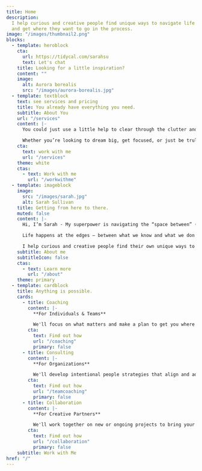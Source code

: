 ```yaml
---
title: Home
description:
  I help curious and creative people find unique ways to navigate life
  and get where they want to go in the process.
image: "/images/thumbnail2.png"
blocks:
  - template: heroblock
    cta:
      url: https://tidycal.com/sarahsu
      text: Let's chat
    title: Looking for a little inspiration?
    content: ""
    image:
      alt: Aurora borealis
      src: "/images/aurora-borealis.jpg"
  - template: textblock
    text: see services and pricing
    title: You already have everything you need.
    subtitle: About You
    url: "/services"
    content: |-
      You could just use a little help to clear through the clutter and the noise so you can focus your energy on what matters most.

      Whether you’re looking to dream big, get focused, or just be truly seen and heard for a change, **I'd love to be part of your journey**.
    cta:
      text: work with me
      url: "/services"
    theme: white
    ctas:
      - text: Work with me
        url: "/workwithme"
  - template: imageblock
    image:
      src: "/images/sarah.jpg"
      alt: Sarah Sullivan
    title: Getting from here to there.
    muted: false
    content: |-
      Hi, I’m Sarah - My superpower is navigating the “space between” (e.g. ideas, people, behaviors, stages) and making magic happen in the process.

      Life happens at the edges – between what we know and what we don’t, between where we are and where we want to be.

      I help curious and creative people find their own unique ways to navigate these spaces and get where they want to go in the process.
    subtitle: About me
    subtitleIcon: false
    ctas:
      - text: Learn more
        url: "/about"
    theme: primary
  - template: cardblock
    title: Anything is possible.
    cards:
      - title: Coaching
        content: |-
          **For Individuals & Teams**

          We'll focus on what matters and make a plan to get you where you want to go.
        cta:
          text: Find out how
          url: "/coaching"
          primary: false
      - title: Consulting
        content: |-
          **For Organizations**

          We'll develop intentional people strategies that align and adapt with your business objectives.
        cta:
          text: Find out how
          url: "/teamcoaching"
          primary: false
      - title: Collaboration
        content: |-
          **For Creative Partners**

          We'll work together on new or ongoing projects to bring your ideas to life using a balanced approach of both focus and exploration.
        cta:
          text: Find out how
          url: "/collaboration"
          primary: false
    subtitle: Work with Me
href: "/"
---
```

